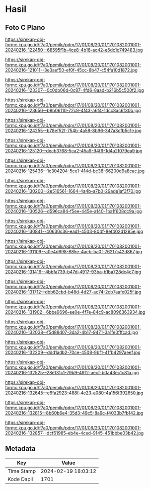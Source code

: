 # Hasil

## Foto C Plano

https://sirekap-obj-formc.kpu.go.id/f7a0/pemilu/pdpr/17/01/08/20/01/1701082001001-20240216-122450--68595f1b-4ce8-4b18-ac42-e5dc1c749483.jpg

https://sirekap-obj-formc.kpu.go.id/f7a0/pemilu/pdpr/17/01/08/20/01/1701082001001-20240216-121011--3e3aef50-ef0f-45cc-8b47-c54fa10d1872.jpg

https://sirekap-obj-formc.kpu.go.id/f7a0/pemilu/pdpr/17/01/08/20/01/1701082001001-20240216-123307--0c0db06d-0c87-4fd6-8aad-b216b5c500f2.jpg

https://sirekap-obj-formc.kpu.go.id/f7a0/pemilu/pdpr/17/01/08/20/01/1701082001001-20240216-123656--b8b06110-72c9-4f43-a6f4-1dcc8ac6f30b.jpg

https://sirekap-obj-formc.kpu.go.id/f7a0/pemilu/pdpr/17/01/08/20/01/1701082001001-20240216-124255--b78ef52f-754b-4a58-8b96-347a3cfb5c1e.jpg

https://sirekap-obj-formc.kpu.go.id/f7a0/pemilu/pdpr/17/01/08/20/01/1701082001001-20240216-125120--decb3768-5ca2-45a9-94f6-1d4a2f079ea9.jpg

https://sirekap-obj-formc.kpu.go.id/f7a0/pemilu/pdpr/17/01/08/20/01/1701082001001-20240216-125436--1c304204-5ce1-414d-bc38-66200d9a8cac.jpg

https://sirekap-obj-formc.kpu.go.id/f7a0/pemilu/pdpr/17/01/08/20/01/1701082001001-20240216-130200--2e516561-1664-4a4b-a7b0-29ade1af3f70.jpg

https://sirekap-obj-formc.kpu.go.id/f7a0/pemilu/pdpr/17/01/08/20/01/1701082001001-20240216-130526--d596ca84-f5ee-445e-a140-1ba1f608dc9a.jpg

https://sirekap-obj-formc.kpu.go.id/f7a0/pemilu/pdpr/17/01/08/20/01/1701082001001-20240216-130841--40630c36-ead1-4503-804f-8ef402d1295e.jpg

https://sirekap-obj-formc.kpu.go.id/f7a0/pemilu/pdpr/17/01/08/20/01/1701082001001-20240216-131109--a0e4d698-885e-4aeb-ba0f-76217c42d867.jpg

https://sirekap-obj-formc.kpu.go.id/f7a0/pemilu/pdpr/17/01/08/20/01/1701082001001-20240216-131416--4bbfa739-b47d-4917-93ba-b1ba728dc4c7.jpg

https://sirekap-obj-formc.kpu.go.id/f7a0/pemilu/pdpr/17/01/08/20/01/1701082001001-20240216-131712--dbb62cbd-b48d-4d27-ac74-2cb7aafe025f.jpg

https://sirekap-obj-formc.kpu.go.id/f7a0/pemilu/pdpr/17/01/08/20/01/1701082001001-20240216-131902--6bbe9696-ee0e-4f7e-84c9-ac8096363934.jpg

https://sirekap-obj-formc.kpu.go.id/f7a0/pemilu/pdpr/17/01/08/20/01/1701082001001-20240216-132038--f5d88d07-3da2-4b17-9471-3a1fe0fffcad.jpg

https://sirekap-obj-formc.kpu.go.id/f7a0/pemilu/pdpr/17/01/08/20/01/1701082001001-20240216-132209--ddd1adb2-70ce-4508-9bf1-41fb4297aeef.jpg

https://sirekap-obj-formc.kpu.go.id/f7a0/pemilu/pdpr/17/01/08/20/01/1701082001001-20240216-132525--28e131c1-79b9-49f2-aecf-b0a43ec1c81a.jpg

https://sirekap-obj-formc.kpu.go.id/f7a0/pemilu/pdpr/17/01/08/20/01/1701082001001-20240216-132645--c6fa2923-488f-4e23-a080-4a156f392650.jpg

https://sirekap-obj-formc.kpu.go.id/f7a0/pemilu/pdpr/17/01/08/20/01/1701082001001-20240216-132815--8b60b6e4-35d3-49c5-8a9c-f4033b7fb142.jpg

https://sirekap-obj-formc.kpu.go.id/f7a0/pemilu/pdpr/17/01/08/20/01/1701082001001-20240216-132857--dcf61985-eb4e-4ced-9145-451bbbe03b42.jpg


## Metadata

| Key        | Value               |
| ---------- | ------------------- |
| Time Stamp | 2024-02-19 18:03:12 |
| Kode Dapil | 1701                |



